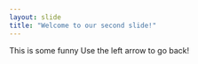 ```yaml
---
layout: slide
title: "Welcome to our second slide!"
---
```

This is some funny
Use the left arrow to go back!
